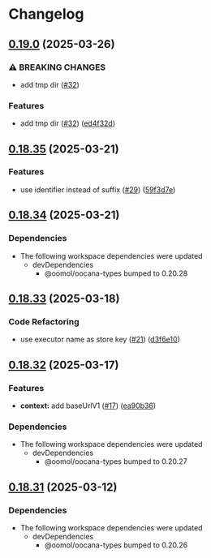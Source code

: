 # Changelog

## [0.19.0](https://github.com/oomol/oocana-node/compare/@oomol/oocana-sdk-v0.18.35...@oomol/oocana-sdk-v0.19.0) (2025-03-26)


### ⚠ BREAKING CHANGES

* add tmp dir ([#32](https://github.com/oomol/oocana-node/issues/32))

### Features

* add tmp dir ([#32](https://github.com/oomol/oocana-node/issues/32)) ([ed4f32d](https://github.com/oomol/oocana-node/commit/ed4f32d4456ff316af9845552a10e41dc87334d0))

## [0.18.35](https://github.com/oomol/oocana-node/compare/@oomol/oocana-sdk-v0.18.34...@oomol/oocana-sdk-v0.18.35) (2025-03-21)


### Features

* use identifier instead of suffix ([#29](https://github.com/oomol/oocana-node/issues/29)) ([59f3d7e](https://github.com/oomol/oocana-node/commit/59f3d7e8fa2f1b02129159b6a77baaa6171c2eac))

## [0.18.34](https://github.com/oomol/oocana-node/compare/@oomol/oocana-sdk-v0.18.33...@oomol/oocana-sdk-v0.18.34) (2025-03-21)


### Dependencies

* The following workspace dependencies were updated
  * devDependencies
    * @oomol/oocana-types bumped to 0.20.28

## [0.18.33](https://github.com/oomol/oocana-node/compare/@oomol/oocana-sdk-v0.18.32...@oomol/oocana-sdk-v0.18.33) (2025-03-18)


### Code Refactoring

* use executor name as store key ([#21](https://github.com/oomol/oocana-node/issues/21)) ([d3f6e10](https://github.com/oomol/oocana-node/commit/d3f6e10b949f2c2854021259aa9ac0877d75558f))

## [0.18.32](https://github.com/oomol/oocana-node/compare/@oomol/oocana-sdk-v0.18.31...@oomol/oocana-sdk-v0.18.32) (2025-03-17)


### Features

* **context:** add baseUrlV1 ([#17](https://github.com/oomol/oocana-node/issues/17)) ([ea90b36](https://github.com/oomol/oocana-node/commit/ea90b360cf6b3b0f7c3b3e295c794c2b28466e6a))


### Dependencies

* The following workspace dependencies were updated
  * devDependencies
    * @oomol/oocana-types bumped to 0.20.27

## [0.18.31](https://github.com/oomol/oocana-node/compare/@oomol/oocana-sdk-v0.18.30...@oomol/oocana-sdk-v0.18.31) (2025-03-12)


### Dependencies

* The following workspace dependencies were updated
  * devDependencies
    * @oomol/oocana-types bumped to 0.20.26
